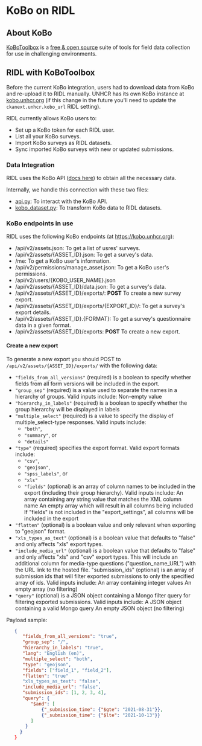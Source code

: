 # KoBo on RIDL

## About KoBo

[KoBoToolbox](https://www.kobotoolbox.org/#home)
is a [free & open source](https://github.com/kobotoolbox)
suite of tools for field data collection for use in challenging environments.  

## RIDL with KoBoToolbox

Before the current KoBo integration, users had to download data from KoBo and re-upload it to RIDL manually.
UNHCR has its own KoBo instance at [kobo.unhcr.org](https://kobo.unhcr.org) (if this
change in the future you'll need to update the `ckanext.unhcr.kobo_url` RIDL setting).  

RIDL currently allows KoBo users to:
 - Set up a KoBo token for each RIDL user.
 - List all your KoBo surveys.
 - Import KoBo surveys as RIDL datasets.
 - Sync imported KoBo surveys with new or updated submissions.

### Data Integration

RIDL uses the KoBo API ([docs here](https://support.kobotoolbox.org/api.html))
to obtain all the necessary data.  

Internally, we handle this connection with these two files:
 - [api.py](https://github.com/okfn/ckanext-unhcr/blob/master/ckanext/unhcr/kobo/api.py): 
To interact with the KoBo API.
 - [kobo_dataset.py](https://github.com/okfn/ckanext-unhcr/blob/master/ckanext/unhcr/kobo/kobo_dataset.py): 
To transform KoBo data to RIDL datasets.

### KoBo endpoints in use

RIDL uses the following KoBo endpoints (at https://kobo.unhcr.org):
 - /api/v2/assets.json: To get a list of usres' surveys.
 - /api/v2/assets/{ASSET_ID}.json: To get a survey's data.
 - /me: To get a KoBo user's information.
 - /api/v2/permissions/manage_asset.json: To get a KoBo user's permissions.
 - /api/v2/users/{KOBO_USER_NAME}.json
 - /api/v2/assets/{ASSET_ID}/data.json: To get a survey's data.
 - /api/v2/assets/{ASSET_ID}/exports/: **POST** To create a new survey export.
 - /api/v2/assets/{ASSET_ID}/exports/{EXPORT_ID}/: To get a survey's export details.
 - /api/v2/assets/{ASSET_ID}.{FORMAT}: To get a survey's questionnaire data in a given format.
 - /api/v2/assets/{ASSET_ID}/exports: **POST** To create a new export.

#### Create a new export

To generate a new export you should POST to `/api/v2/assets/{ASSET_ID}/exports/` with the following data:
 - `"fields_from_all_versions"` (required) is a boolean to specify whether fields from all form versions will be included in the export.
 - `"group_sep"` (required) is a value used to separate the names in a hierarchy of groups. Valid inputs include:
Non-empty value
 - `"hierarchy_in_labels"` (required) is a boolean to specify whether the group hierarchy will be displayed in labels
 - `"multiple_select"` (required) is a value to specify the display of multiple_select-type responses. Valid inputs include:
   - `"both"`,
   - `"summary"`, or
   - `"details"`
 - `"type"` (required) specifies the export format. Valid export formats include:
   - `"csv"`,
   - `"geojson"`,
   - `"spss_labels"`, or
   - `"xls"`
   - `"fields"` (optional) is an array of column names to be included in the export (including their group hierarchy). Valid inputs include:
An array containing any string value that matches the XML column name
An empty array which will result in all columns being included
If "fields" is not included in the "export_settings", all columns will be included in the export
 - `"flatten"` (optional) is a boolean value and only relevant when exporting to "geojson" format.
 - `"xls_types_as_text"` (optional) is a boolean value that defaults to "false" and only affects "xls" export types.
 - `"include_media_url"` (optional) is a boolean value that defaults to "false" and only affects "xls" and "csv" export types. This will include an additional column for media-type questions ("question_name_URL") with the URL link to the hosted file.
"submission_ids" (optional) is an array of submission ids that will filter exported submissions to only the specified array of ids. Valid inputs include:
An array containing integer values
An empty array (no filtering)
 - `"query"` (optional) is a JSON object containing a Mongo filter query for filtering exported submissions. Valid inputs include:
A JSON object containing a valid Mongo query
An empty JSON object (no filtering)

Payload sample:

```json
   {
      "fields_from_all_versions": "true",
      "group_sep": "/",
      "hierarchy_in_labels": "true",
      "lang": "English (en)",
      "multiple_select": "both",
      "type": "geojson",
      "fields": ["field_1", "field_2"],
      "flatten": "true"
      "xls_types_as_text": "false",
      "include_media_url": "false",
      "submission_ids": [1, 2, 3, 4],
      "query": {
         "$and": [
             {"_submission_time": {"$gte": "2021-08-31"}},
             {"_submission_time": {"$lte": "2021-10-13"}}
         ]
       }
     }
   }
```
